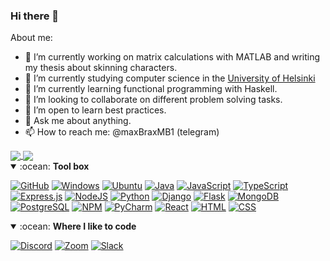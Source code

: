 ### Hi there 👋

About me:

- 🔭 I’m currently working on matrix calculations with MATLAB and writing my thesis about skinning characters. 
- 🌱 I’m currently studying computer science in the [University of Helsinki](https://www.helsinki.fi/en/computer-science)
- 🌱 I’m currently learning functional programming with Haskell. 
- 👯 I’m looking to collaborate on different problem solving tasks.
- 🤔 I’m open to learn best practices. 
- 💬 Ask me about anything.
- 📫 How to reach me: @maxBraxMB1 (telegram)

<a href="https://github-readme-stats.vercel.app/api?username=StrappedGlint13&count_private=true&show_icons=trues">
  <img align="center" src="https://github-readme-stats.vercel.app/api?username=StrappedGlint13&count_private=true&show_icons=trues" />
</a>
<a href="https://github-readme-stats.vercel.app/api/top-langs/?username=StrappedGlint13">
  <img align="center" src="https://github-readme-stats.vercel.app/api/top-langs/?username=StrappedGlint13" />
</a>

<details open>
<summary>:ocean: <b>Tool box</b></summary>
<p>
  
[![GitHub](https://img.shields.io/badge/GitHub-181717?style=for-the-badge&logo=GitHub&logoColor=white)]()
[![Windows](https://img.shields.io/badge/Windows-0078D6?style=for-the-badge&logo=Windows&logoColor=white)]()
[![Ubuntu](https://img.shields.io/badge/Ubuntu-E95420?style=for-the-badge&logo=ubuntu&logoColor=white)]()
[![Java](https://img.shields.io/badge/java-%23ED8B00.svg?&style=for-the-badge&logo=java&logoColor=white)]()
[![JavaScript](https://img.shields.io/badge/JavaScript-D8C31A?style=for-the-badge&logo=javascript&logoColor=white)]()
[![TypeScript](https://img.shields.io/badge/TypeScript-007ACC?style=for-the-badge&logo=typescript&logoColor=white)]()
[![Express.js]( https://img.shields.io/badge/Express.js-404D59?style=for-the-badge)]()
[![NodeJS](https://img.shields.io/badge/NodeJS-529f44?style=for-the-badge&logo=node.js&logoColor=white)]()
[![Python](https://img.shields.io/badge/Python-3776AB?style=for-the-badge&logo=python&logoColor=white)]()
[![Django](https://img.shields.io/badge/Django-092E20?style=for-the-badge&logo=django&logoColor=white)]()
[![Flask](https://img.shields.io/badge/Flask-000000?style=for-the-badge&logo=flask&logoColor=white)]()
[![MongoDB](https://img.shields.io/badge/MongoDB-%234ea94b.svg?&style=for-the-badge&logo=mongodb&logoColor=white)]()
[![PostgreSQL](https://img.shields.io/badge/PostgreSQL-336791?style=for-the-badge&logo=PostgreSQL&logoColor=white)]()
[![NPM](https://img.shields.io/badge/NPM-CB3837?style=for-the-badge&logo=NPM&logoColor=white)]()
[![PyCharm](https://img.shields.io/badge/PyCharm-ebe534?style=for-the-badge&logo=pycharm&logoColor=black)]()
[![React](https://img.shields.io/badge/React-1E1E1E?style=for-the-badge&logo=react&logoColor=5DD1F5)]()
[![HTML](https://img.shields.io/badge/HTML-E34F26?style=for-the-badge&logo=html5&logoColor=white)]()
[![CSS](https://img.shields.io/badge/CSS-1572B6?style=for-the-badge&logo=css3&logoColor=white)]()
</p>
</details>

<details open>
<summary>:ocean: <b>Where I like to code</b></summary>
<p>
  
[![Discord](https://img.shields.io/badge/Discord-7289DA?style=for-the-badge&logo=Discord&logoColor=white)]() 
[![Zoom](https://img.shields.io/badge/Zoom-2D8CFF?style=for-the-badge&logo=zoom&logoColor=white)]() 
[![Slack](https://img.shields.io/badge/Slack-4A154B?style=for-the-badge&logo=slack&logoColor=white)]() 
</p>
</details>

